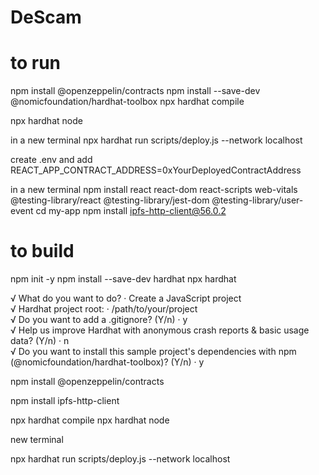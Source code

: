 # DeScam


# to run
npm install @openzeppelin/contracts
npm install --save-dev @nomicfoundation/hardhat-toolbox
npx hardhat compile

npx hardhat node

in a new terminal
npx hardhat run scripts/deploy.js --network localhost

create .env and add
REACT_APP_CONTRACT_ADDRESS=0xYourDeployedContractAddress

in a new terminal
npm install react react-dom react-scripts web-vitals @testing-library/react @testing-library/jest-dom @testing-library/user-event
cd my-app
npm install ipfs-http-client@56.0.2



# to build

npm init -y
npm install --save-dev hardhat
npx hardhat

√ What do you want to do? · Create a JavaScript project\
√ Hardhat project root: · /path/to/your/project\
√ Do you want to add a .gitignore? (Y/n) · y\
√ Help us improve Hardhat with anonymous crash reports & basic usage data? (Y/n) · n\
√ Do you want to install this sample project's dependencies with npm (@nomicfoundation/hardhat-toolbox)? (Y/n) · y

npm install @openzeppelin/contracts



npm install ipfs-http-client

npx hardhat compile
npx hardhat node

new terminal

npx hardhat run scripts/deploy.js --network localhost
